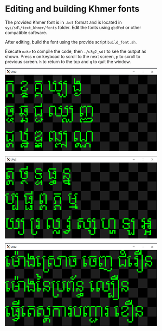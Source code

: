 # Editing and building Khmer fonts

The provided Khmer font is in `.bdf` format and is located in `sys/sdl/text_khmer/fonts` folder. Edit the fonts using `gbdfed` or other compatible software.

After editing, build the font using the provide script `build_font.sh`. 

Execute `make` to compile the code, then `./u8g2_sdl` to see the output as shown. Press `n` on keyboad to scroll to the next screen, `p` to scroll to previous screen. `h` to return to the top and `q` to quit the window.

![](images/img_1.png)

![](images/img_2.png)

![](images/img_3.png)
